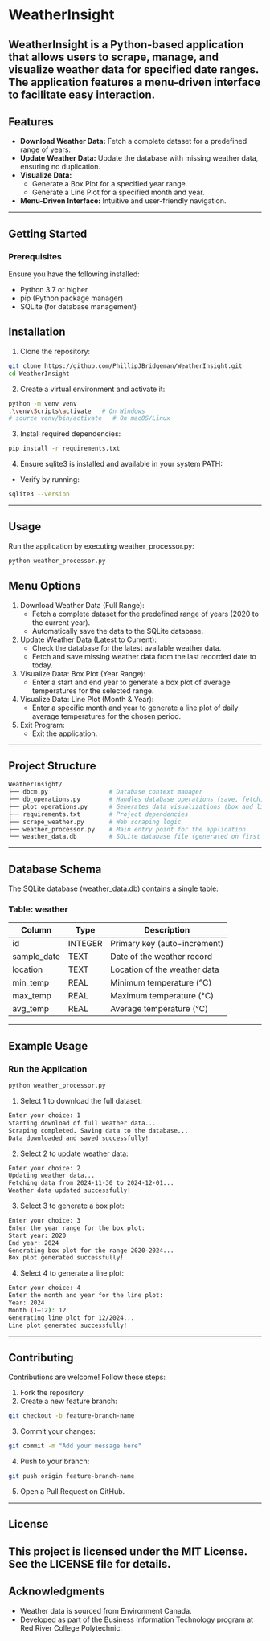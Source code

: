 # WeatherInsight
WeatherInsight is a Python-based application that allows users to scrape, manage, and visualize weather data for specified date ranges. The application features a menu-driven interface to facilitate easy interaction.
---
## Features
- **Download Weather Data:** Fetch a complete dataset for a predefined range of years.
- **Update Weather Data:** Update the database with missing weather data, ensuring no duplication.
- **Visualize Data:**
    - Generate a Box Plot for a specified year range.
    - Generate a Line Plot for a specified month and year.
- **Menu-Driven Interface:** Intuitive and user-friendly navigation.
---
## Getting Started
### Prerequisites
Ensure you have the following installed:

- Python 3.7 or higher
- pip (Python package manager)
- SQLite (for database management)

## Installation
1. Clone the repository:
```bash
git clone https://github.com/PhillipJBridgeman/WeatherInsight.git
cd WeatherInsight
```
2. Create a virtual environment and activate it:
```bash
python -m venv venv
.\venv\Scripts\activate   # On Windows
# source venv/bin/activate   # On macOS/Linux
```
3. Install required dependencies:
```bash
pip install -r requirements.txt
```
4. Ensure sqlite3 is installed and available in your system PATH:
- Verify by running:
```bash
sqlite3 --version
```
---
## Usage
Run the application by executing weather_processor.py:
```bash
python weather_processor.py
```
## Menu Options
1. Download Weather Data (Full Range):
    - Fetch a complete dataset for the predefined range of years (2020 to the current year).
    - Automatically save the data to the SQLite database.
2. Update Weather Data (Latest to Current):
    - Check the database for the latest available weather data.
    - Fetch and save missing weather data from the last recorded date to today.
3. Visualize Data: Box Plot (Year Range):
    - Enter a start and end year to generate a box plot of average temperatures for the selected range.
4. Visualize Data: Line Plot (Month & Year):
    - Enter a specific month and year to generate a line plot of daily average temperatures for the chosen period.
5. Exit Program:
    - Exit the application.
---
## Project Structure
```graphql
WeatherInsight/
├── dbcm.py                 # Database context manager
├── db_operations.py        # Handles database operations (save, fetch, update)
├── plot_operations.py      # Generates data visualizations (box and line plots)
├── requirements.txt        # Project dependencies
├── scrape_weather.py       # Web scraping logic
├── weather_processor.py    # Main entry point for the application
└── weather_data.db         # SQLite database file (generated on first run)
```
---
## Database Schema
The SQLite database (weather_data.db) contains a single table:
### Table: weather
| Column      | Type 	 | Description                  |
| ----------- | -------- | ---------------------------- |
| id	      | INTEGER	 | Primary key (auto-increment) |
| sample_date |	TEXT	 | Date of the weather record   |
| location    | TEXT	 | Location of the weather data |
| min_temp	  | REAL	 | Minimum temperature (°C)     |
| max_temp    | REAL	 | Maximum temperature (°C)     |
| avg_temp    | REAL     | Average temperature (°C)     |
---
## Example Usage
### Run the Application
```bash
python weather_processor.py
```
1. Select 1 to download the full dataset:
```bash
Enter your choice: 1
Starting download of full weather data...
Scraping completed. Saving data to the database...
Data downloaded and saved successfully!
```
2. Select 2 to update weather data:
```bash
Enter your choice: 2
Updating weather data...
Fetching data from 2024-11-30 to 2024-12-01...
Weather data updated successfully!
```
3. Select 3 to generate a box plot:
```bash
Enter your choice: 3
Enter the year range for the box plot:
Start year: 2020
End year: 2024
Generating box plot for the range 2020–2024...
Box plot generated successfully!
```
4. Select 4 to generate a line plot:
```bash
Enter your choice: 4
Enter the month and year for the line plot:
Year: 2024
Month (1–12): 12
Generating line plot for 12/2024...
Line plot generated successfully!
```
---
## Contributing
Contributions are welcome! Follow these steps:
1. Fork the repository
2. Create a new feature branch:
```bash
git checkout -b feature-branch-name
```
3. Commit your changes:
```bash
git commit -m "Add your message here"
```
4. Push to your branch:
```bash
git push origin feature-branch-name
```
5. Open a Pull Request on GitHub.
---
## License
This project is licensed under the MIT License. See the LICENSE file for details.
---
## Acknowledgments
- Weather data is sourced from Environment Canada.
- Developed as part of the Business Information Technology program at Red River College Polytechnic.